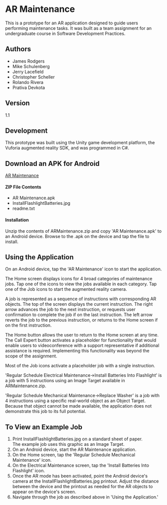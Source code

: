 # AR Maintenance
This is a prototype for an AR application designed to guide users performing maintenance tasks. It was built as a team assignment for an undergraduate course in Software Development Practices.

## Authors
- James Rodgers
- Mike Schulenberg
- Jerry Lacefield
- Christopher Scheller
- Rolando Rivera
- Prativa Devkota

## Version
1.1

## Development
This prototype was built using the Unity game development platform, the Vuforia augmented reality SDK, and was programmed in C#.

## Download an APK for Android
[AR Maintenance](https://www.dropbox.com/s/j3gy3d07kt82yto/ARMaintenance.zip?dl=1)

#### ZIP File Contents
- AR Maintenance.apk
- InstallFlashlightBatteries.jpg
- readme.txt

#### Installation
Unzip the contents of ARMaintenance.zip and copy 'AR Maintenance.apk' to an Android device. Browse to the .apk on the device and tap the file to install.

## Using the Application
On an Android device, tap the 'AR Maintenance' icon to start the application.

The Home screen displays icons for 4 broad categories of maintenance jobs. Tap one of the icons to view the jobs available in each category. Tap one of the Job icons to start the augmented reality camera.

A job is represented as a sequence of instructions with corresponding AR objects. The top of the screen displays the current instruction. The right arrow advances the job to the next instruction, or requests user confirmation to complete the job if on the last instruction. The left arrow reverts the job to the previous instruction, or returns to the Home screen if on the first instruction.

The Home button allows the user to return to the Home screen at any time. The Call Expert button activates a placeholder for functionality that would enable users to videoconference with a support representative if additional assistance is required. Implementing this functionality was beyond the scope of the assignment.

Most of the Job icons activate a placeholder job with a single instruction.

'Regular Schedule Electrical Maintenance->Install Batteries Into Flashlight' is a job with 5 instructions using an Image Target available in ARMaintenance.zip.

'Regular Schedule Mechanical Maintenance->Replace Washer' is a job with 4 instructions using a specific real-world object as an Object Target. Because that object cannot be made available, the application does not demonstrate this job to its full potential.

## To View an Example Job
1. Print InstallFlashlightBatteries.jpg on a standard sheet of paper.  
   The example job uses this graphic as an Image Target.
2. On an Android device, start the AR Maintenance application.
3. On the Home screen, tap the 'Regular Schedule Mechanical Maintenance' icon.
4. On the Electrical Maintenance screen, tap the 'Install Batteries Into Flashlight' icon.
5. Once the AR mode has been activated, point the Android device's camera at the InstallFlashlightBatteries.jpg printout. Adjust the distance between the device and the printout as needed for the AR objects to appear on the device's screen.
6. Navigate through the job as described above in 'Using the Application.'

